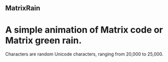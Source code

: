 ## MatrixRain
# A simple animation of Matrix code or Matrix green rain.
Characters are random Unicode characters, ranging from 20,000 to 25,000.

